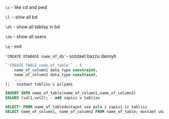 `\c` - like cd and pwd 

`\l `- shiw all bd

`\dt`  - show all tablisy in bd

`\du` - show all users

`\q` - exit



`'CREATE DTABASE name_of_db'`- sozdaet bazzu dannyh 
```sql
`'CREATE TABLE name_of_table'` - (
    name_of_column1 data_type constraint,
    name_of_column2 data_type constraint,
    ... 
); - sozdaet tablisu s pilyami
```
```sql
INSERT INTO name_of_table(name_of_column1,name_of_column2)
VALUES (val1,val2); - add zapisi v tablisu 

SELECT* FROM name_of_tabledostayot vse pola i zapisi iz tablisi
SELECT name_of_column1, name_of_column2 FROM name_of_table; dostaet ukazannye 